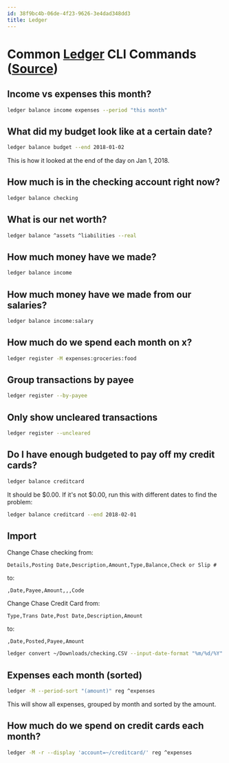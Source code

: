 ```yaml
---
id: 38f9bc4b-06de-4f23-9626-3e4dad348dd3
title: Ledger
---
```


# Common [Ledger](https://www.ledger-cli.org/) CLI Commands ([Source](https://gist.githubusercontent.com/agarrharr/03450c1be7f6b3d2b883c6b5e317d2aa/raw/4c5bfa57be1cd98a232e3f4bda0fcc2a51ba0862/index.md))

## Income vs expenses this month?

``` bash
ledger balance income expenses --period "this month"
```

## What did my budget look like at a certain date?

``` bash
ledger balance budget --end 2018-01-02
```

This is how it looked at the end of the day on Jan 1, 2018.

## How much is in the checking account right now?

``` bash
ledger balance checking
```

## What is our net worth?

``` bash
ledger balance ^assets ^liabilities --real
```

## How much money have we made?

``` bash
ledger balance income
```

## How much money have we made from our salaries?

``` bash
ledger balance income:salary
```

## How much do we spend each month on x?

``` bash
ledger register -M expenses:groceries:food
```

## Group transactions by payee

``` bash
ledger register --by-payee
```

## Only show uncleared transactions

``` bash
ledger register --uncleared
```

## Do I have enough budgeted to pay off my credit cards?

``` bash
ledger balance creditcard
```

It should be \$0.00. If it's not \$0.00, run this with different dates
to find the problem:

``` bash
ledger balance creditcard --end 2018-02-01
```

## Import

Change Chase checking from:

``` example
Details,Posting Date,Description,Amount,Type,Balance,Check or Slip #
```

to:

``` example
,Date,Payee,Amount,,,Code
```

Change Chase Credit Card from:

``` example
Type,Trans Date,Post Date,Description,Amount
```

to:

``` example
,Date,Posted,Payee,Amount
```

``` bash
ledger convert ~/Downloads/checking.CSV --input-date-format "%m/%d/%Y" --invert --account Assets:Checking --rich-data -f budget.ledger --auto-match --pager less
```

## Expenses each month (sorted)

``` bash
ledger -M --period-sort "(amount)" reg ^expenses
```

This will show all expenses, grouped by month and sorted by the amount.

## How much do we spend on credit cards each month?

``` bash
ledger -M -r --display 'account=~/creditcard/' reg ^expenses
```
